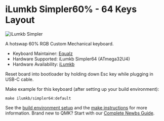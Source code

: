 # iLumkb Simpler60% - 64 Keys Layout

![iLumkb Simpler](https://i.imgur.com/QaalKfX.jpg)

A hotswap 60% RGB Custom Mechanical keyboard.

* Keyboard Maintainer: [Equalz](https://github.com/EqualzC3)
* Hardware Supported: iLumkb Simpler64 (ATmega32U4)
* Hardware Availability: [iLumkb](https://ilumkb.com/products/simpler60)

Reset board into bootloader by holding down Esc key while plugging in USB-C cable.

Make example for this keyboard (after setting up your build environment):

    make ilumkb/simpler64:default

See the [build environment setup](https://docs.qmk.fm/#/getting_started_build_tools) and the [make instructions](https://docs.qmk.fm/#/getting_started_make_guide) for more information. Brand new to QMK? Start with our [Complete Newbs Guide](https://docs.qmk.fm/#/newbs).

